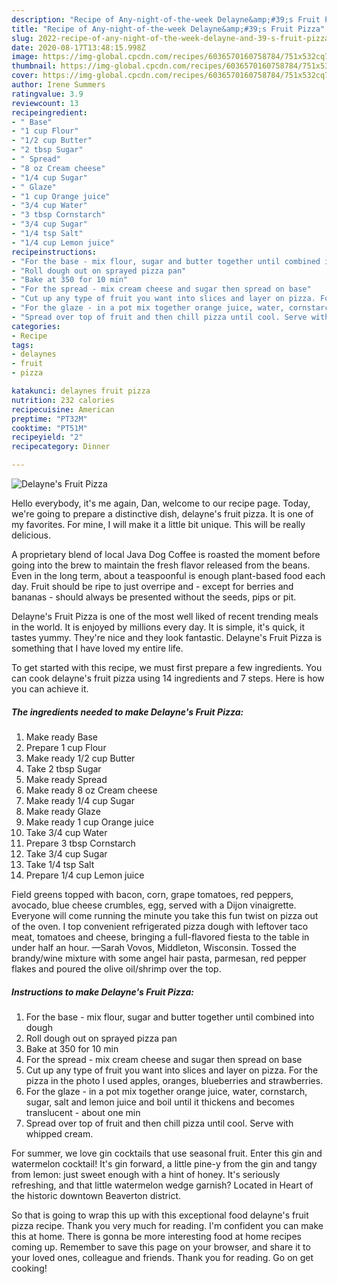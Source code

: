 ```yaml
---
description: "Recipe of Any-night-of-the-week Delayne&amp;#39;s Fruit Pizza"
title: "Recipe of Any-night-of-the-week Delayne&amp;#39;s Fruit Pizza"
slug: 2022-recipe-of-any-night-of-the-week-delayne-and-39-s-fruit-pizza
date: 2020-08-17T13:48:15.998Z
image: https://img-global.cpcdn.com/recipes/6036570160758784/751x532cq70/delaynes-fruit-pizza-recipe-main-photo.jpg
thumbnail: https://img-global.cpcdn.com/recipes/6036570160758784/751x532cq70/delaynes-fruit-pizza-recipe-main-photo.jpg
cover: https://img-global.cpcdn.com/recipes/6036570160758784/751x532cq70/delaynes-fruit-pizza-recipe-main-photo.jpg
author: Irene Summers
ratingvalue: 3.9
reviewcount: 13
recipeingredient:
- " Base"
- "1 cup Flour"
- "1/2 cup Butter"
- "2 tbsp Sugar"
- " Spread"
- "8 oz Cream cheese"
- "1/4 cup Sugar"
- " Glaze"
- "1 cup Orange juice"
- "3/4 cup Water"
- "3 tbsp Cornstarch"
- "3/4 cup Sugar"
- "1/4 tsp Salt"
- "1/4 cup Lemon juice"
recipeinstructions:
- "For the base - mix flour, sugar and butter together until combined into dough"
- "Roll dough out on sprayed pizza pan"
- "Bake at 350 for 10 min"
- "For the spread - mix cream cheese and sugar then spread on base"
- "Cut up any type of fruit you want into slices and layer on pizza. For the pizza in the photo I used apples, oranges, blueberries and strawberries."
- "For the glaze - in a pot mix together orange juice, water, cornstarch, sugar, salt and lemon juice and boil until it thickens and becomes translucent - about one min"
- "Spread over top of fruit and then chill pizza until cool. Serve with whipped cream."
categories:
- Recipe
tags:
- delaynes
- fruit
- pizza

katakunci: delaynes fruit pizza 
nutrition: 232 calories
recipecuisine: American
preptime: "PT32M"
cooktime: "PT51M"
recipeyield: "2"
recipecategory: Dinner

---
```



![Delayne&#39;s Fruit Pizza](https://img-global.cpcdn.com/recipes/6036570160758784/751x532cq70/delaynes-fruit-pizza-recipe-main-photo.jpg)

Hello everybody, it's me again, Dan, welcome to our recipe page. Today, we're going to prepare a distinctive dish, delayne&#39;s fruit pizza. It is one of my favorites. For mine, I will make it a little bit unique. This will be really delicious.

A proprietary blend of local Java Dog Coffee is roasted the moment before going into the brew to maintain the fresh flavor released from the beans. Even in the long term, about a teaspoonful is enough plant-based food each day. Fruit should be ripe to just overripe and - except for berries and bananas - should always be presented without the seeds, pips or pit.

Delayne&#39;s Fruit Pizza is one of the most well liked of recent trending meals in the world. It is enjoyed by millions every day. It is simple, it's quick, it tastes yummy. They're nice and they look fantastic. Delayne&#39;s Fruit Pizza is something that I have loved my entire life.


To get started with this recipe, we must first prepare a few ingredients. You can cook delayne&#39;s fruit pizza using 14 ingredients and 7 steps. Here is how you can achieve it.

<!--inarticleads1-->

##### The ingredients needed to make Delayne&#39;s Fruit Pizza:

1. Make ready  Base
1. Prepare 1 cup Flour
1. Make ready 1/2 cup Butter
1. Take 2 tbsp Sugar
1. Make ready  Spread
1. Make ready 8 oz Cream cheese
1. Make ready 1/4 cup Sugar
1. Make ready  Glaze
1. Make ready 1 cup Orange juice
1. Take 3/4 cup Water
1. Prepare 3 tbsp Cornstarch
1. Take 3/4 cup Sugar
1. Take 1/4 tsp Salt
1. Prepare 1/4 cup Lemon juice


Field greens topped with bacon, corn, grape tomatoes, red peppers, avocado, blue cheese crumbles, egg, served with a Dijon vinaigrette. Everyone will come running the minute you take this fun twist on pizza out of the oven. I top convenient refrigerated pizza dough with leftover taco meat, tomatoes and cheese, bringing a full-flavored fiesta to the table in under half an hour. —Sarah Vovos, Middleton, Wisconsin. Tossed the brandy/wine mixture with some angel hair pasta, parmesan, red pepper flakes and poured the olive oil/shrimp over the top. 

<!--inarticleads2-->

##### Instructions to make Delayne&#39;s Fruit Pizza:

1. For the base - mix flour, sugar and butter together until combined into dough
1. Roll dough out on sprayed pizza pan
1. Bake at 350 for 10 min
1. For the spread - mix cream cheese and sugar then spread on base
1. Cut up any type of fruit you want into slices and layer on pizza. For the pizza in the photo I used apples, oranges, blueberries and strawberries.
1. For the glaze - in a pot mix together orange juice, water, cornstarch, sugar, salt and lemon juice and boil until it thickens and becomes translucent - about one min
1. Spread over top of fruit and then chill pizza until cool. Serve with whipped cream.


For summer, we love gin cocktails that use seasonal fruit. Enter this gin and watermelon cocktail! It&#39;s gin forward, a little pine-y from the gin and tangy from lemon: just sweet enough with a hint of honey. It&#39;s seriously refreshing, and that little watermelon wedge garnish? Located in Heart of the historic downtown Beaverton district. 

So that is going to wrap this up with this exceptional food delayne&#39;s fruit pizza recipe. Thank you very much for reading. I'm confident you can make this at home. There is gonna be more interesting food at home recipes coming up. Remember to save this page on your browser, and share it to your loved ones, colleague and friends. Thank you for reading. Go on get cooking!
